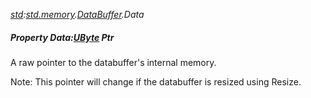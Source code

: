 _[std](../../modules/std/std-module.md):[std.memory](../../modules/std/std-memory.md).[DataBuffer](../../modules/std/std-memory-databuffer.md).Data_
##### Property Data:[UByte](../../modules/wonkey/wonkey-types-ubyte.md) Ptr
A raw pointer to the databuffer's internal memory.

Note: This pointer will change if the databuffer is resized using Resize.
